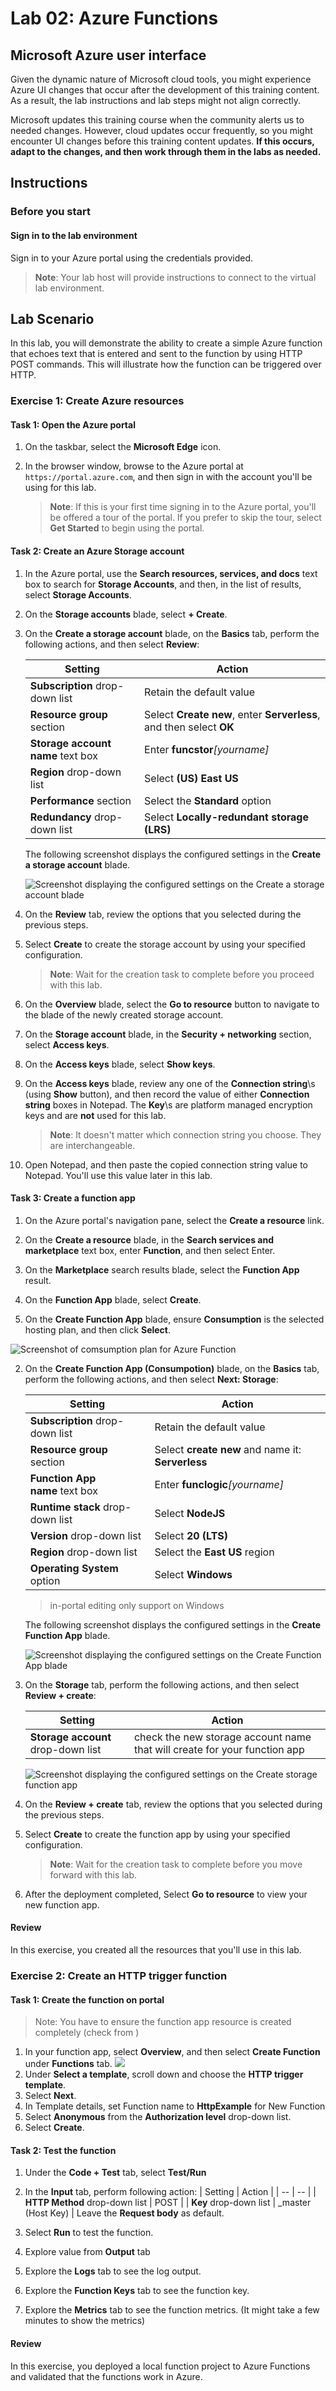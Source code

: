 
# Lab 02: Azure Functions

## Microsoft Azure user interface

Given the dynamic nature of Microsoft cloud tools, you might experience Azure UI changes that occur after the development of this training content. As a result, the lab instructions and lab steps might not align correctly.

Microsoft updates this training course when the community alerts us to needed changes. However, cloud updates occur frequently, so you might encounter UI changes before this training content updates. **If this occurs, adapt to the changes, and then work through them in the labs as needed.**

## Instructions

### Before you start

#### Sign in to the lab environment

Sign in to your Azure portal using the credentials provided.

> **Note**: Your lab host will provide instructions to connect to the virtual lab environment.



## Lab Scenario

In this lab, you will demonstrate the ability to create a simple Azure function that echoes text that is entered and sent to the function by using HTTP POST commands. This will illustrate how the function can be triggered over HTTP. 

### Exercise 1: Create Azure resources

#### Task 1: Open the Azure portal

1. On the taskbar, select the **Microsoft Edge** icon.
1. In the browser window, browse to the Azure portal at `https://portal.azure.com`, and then sign in with the account you'll be using for this lab.

    > **Note**: If this is your first time signing in to the Azure portal, you'll be offered a tour of the portal. If you prefer to skip the tour, select **Get Started** to begin using the portal.

#### Task 2: Create an Azure Storage account

1. In the Azure portal, use the **Search resources, services, and docs** text box to search for **Storage Accounts**, and then, in the list of results, select **Storage Accounts**.

1. On the **Storage accounts** blade, select **+ Create**.

1. On the **Create a storage account** blade, on the **Basics** tab, perform the following actions, and then select **Review**:

    | Setting | Action |
    | -- | -- |
    | **Subscription** drop-down list | Retain the default value |
    | **Resource group** section | Select **Create new**, enter **Serverless**, and then select **OK** |
    | **Storage account name** text box | Enter **funcstor**_[yourname]_ |
    | **Region** drop-down list | Select **(US) East US** |
    | **Performance** section | Select the **Standard** option |
    | **Redundancy** drop-down list | Select **Locally-redundant storage (LRS)** |

    The following screenshot displays the configured settings in the **Create a storage account** blade.

    ![Screenshot displaying the configured settings on the Create a storage account blade](./media/l02_create_a_storage_account.png)

1. On the **Review** tab, review the options that you selected during the previous steps.

1. Select **Create** to create the storage account by using your specified configuration.

    > **Note**: Wait for the creation task to complete before you proceed with this lab.

1. On the **Overview** blade, select the **Go to resource** button to navigate to the blade of the newly created storage account.

1. On the **Storage account** blade, in the **Security + networking** section, select **Access keys**.

1. On the **Access keys** blade, select **Show keys**.

1. On the **Access keys** blade, review any one of the **Connection string**\s (using **Show** button), and then record the value of either **Connection string** boxes in Notepad. The **Key**\s are platform managed encryption keys and are **not** used for this lab.

   > **Note**: It doesn't matter which connection string you choose. They are interchangeable.

1. Open Notepad, and then paste the copied connection string value to Notepad. You'll use this value later in this lab.

#### Task 3: Create a function app

1. On the Azure portal's navigation pane, select the **Create a resource** link.

1. On the **Create a resource** blade, in the **Search services and marketplace** text box, enter **Function**, and then select Enter.

1. On the **Marketplace** search results blade, select the **Function App** result.

1. On the **Function App** blade, select **Create**.

1. On the **Create Function App** blade, ensure **Consumption** is the selected hosting plan, and then click **Select**.

![Screenshot of comsumption plan for Azure Function](./media/l02-function-plan.png)

2. On the **Create Function App (Consumpotion)** blade, on the **Basics** tab, perform the following actions, and then select **Next: Storage**:

    | Setting | Action |
    | -- | -- |
    | **Subscription** drop-down list | Retain the default value |
    | **Resource group** section | Select **create new** and name it: **Serverless** |
    | **Function App name** text box | Enter **funclogic**_[yourname]_ |
    | **Runtime stack** drop-down list | Select **NodeJS** |
    | **Version** drop-down list | Select **20 (LTS)** |
    | **Region** drop-down list | Select the **East US** region |
    | **Operating System** option | Select **Windows** |

    > in-portal editing only support on Windows
    
    The following screenshot displays the configured settings in the **Create Function App** blade.

    ![Screenshot displaying the configured settings on the Create Function App blade](./media/l02_create_func_app.png)

    

3. On the **Storage** tab, perform the following actions, and then select **Review + create**:

    | Setting | Action |
    | -- | -- |
    | **Storage account** drop-down list | check the new storage account name that will create for your function app |

    ![Screenshot displaying the configured settings on the Create storage function app](./media/l02_create_func_app_auto_storage.png)

4. On the **Review + create** tab, review the options that you selected during the previous steps.

5. Select **Create** to create the function app by using your specified configuration.

    > **Note**: Wait for the creation task to complete before you move forward with this lab.

6. After the deployment completed, Select **Go to resource** to view your new function app. 

#### Review

In this exercise, you created all the resources that you'll use in this lab.

### Exercise 2: Create an HTTP trigger function

#### Task 1: Create the function on portal

> Note: You have to ensure the function app resource is created completely (check from )

1. In your function app, select **Overview**, and then select **Create Function** under **Functions** tab.
   ![](./media/l02_create_function_in_portal.png)
2. Under **Select a template**, scroll down and choose the **HTTP trigger template**.
3. Select **Next**.
4. In Template details, set Function name to **HttpExample** for New Function
5. Select **Anonymous** from the **Authorization level** drop-down list.
6. Select **Create**.

#### Task 2: Test the function

1. Under the **Code + Test** tab, select **Test/Run**
2. In the **Input** tab, perform following action: 
    | Setting | Action |
    | -- | -- |
    | **HTTP Method** drop-down list | POST |
    | **Key** drop-down list | _master (Host Key) |
    Leave the **Request body** as default.

3. Select **Run** to test the function.
4. Explore value from **Output** tab
5. Explore the **Logs** tab to see the log output.
6. Explore the **Function Keys** tab to see the function key.
7. Explore the **Metrics** tab to see the function metrics. (It might take a few minutes to show the metrics)

#### Review

In this exercise, you deployed a local function project to Azure Functions and validated that the functions work in Azure.
